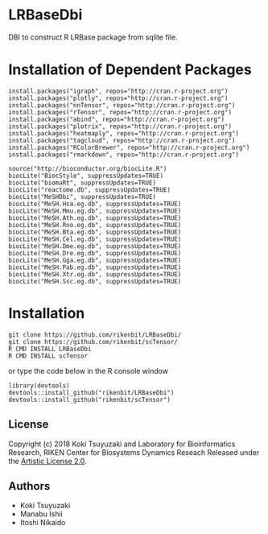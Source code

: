 # LRBaseDbi
DBI to construct R LRBase package from sqlite file.


Installation of Dependent Packages
======
~~~~
install.packages("igraph", repos="http://cran.r-project.org")
install.packages("plotly", repos="http://cran.r-project.org")
install.packages("nnTensor", repos="http://cran.r-project.org")
install.packages("rTensor", repos="http://cran.r-project.org")
install.packages("abind", repos="http://cran.r-project.org")
install.packages("plotrix", repos="http://cran.r-project.org")
install.packages("heatmaply", repos="http://cran.r-project.org")
install.packages("tagcloud", repos="http://cran.r-project.org")
install.packages("RColorBrewer", repos="http://cran.r-project.org")
install.packages("rmarkdown", repos="http://cran.r-project.org")

source("http://bioconductor.org/biocLite.R")
biocLite("BiocStyle", suppressUpdates=TRUE)
biocLite("biomaRt", suppressUpdates=TRUE)
biocLite("reactome.db", suppressUpdates=TRUE)
biocLite("MeSHDbi", suppressUpdates=TRUE)
biocLite("MeSH.Hsa.eg.db", suppressUpdates=TRUE)
biocLite("MeSH.Mmu.eg.db", suppressUpdates=TRUE)
biocLite("MeSH.Ath.eg.db", suppressUpdates=TRUE)
biocLite("MeSH.Rno.eg.db", suppressUpdates=TRUE)
biocLite("MeSH.Bta.eg.db", suppressUpdates=TRUE)
biocLite("MeSH.Cel.eg.db", suppressUpdates=TRUE)
biocLite("MeSH.Dme.eg.db", suppressUpdates=TRUE)
biocLite("MeSH.Dre.eg.db", suppressUpdates=TRUE)
biocLite("MeSH.Gga.eg.db", suppressUpdates=TRUE)
biocLite("MeSH.Pab.eg.db", suppressUpdates=TRUE)
biocLite("MeSH.Xtr.eg.db", suppressUpdates=TRUE)
biocLite("MeSH.Ssc.eg.db", suppressUpdates=TRUE)
~~~~

Installation
======
~~~~
git clone https://github.com/rikenbit/LRBaseDbi/
git clone https://github.com/rikenbit/scTensor/
R CMD INSTALL LRBaseDbi
R CMD INSTALL scTensor
~~~~
or type the code below in the R console window
~~~~
library(devtools)
devtools::install_github("rikenbit/LRBaseDbi")
devtools::install_github("rikenbit/scTensor")
~~~~

## License
Copyright (c) 2018 Koki Tsuyuzaki and Laboratory for Bioinformatics Research, RIKEN Center for Biosystems Dynamics Reseach
Released under the [Artistic License 2.0](http://www.perlfoundation.org/artistic_license_2_0).

## Authors
- Koki Tsuyuzaki
- Manabu Ishii
- Itoshi Nikaido
